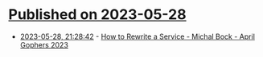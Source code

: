 # [Published on 2023-05-28](index.md)

* [2023-05-28, 21:28:42](https://lobste.rs/s/ogqjxl/how_rewrite_service_michal_bock_april) - [How to Rewrite a Service - Michal Bock - April Gophers 2023](https://youtube.com/watch?v=LP0sTNruvaM)
